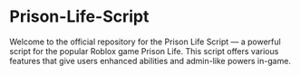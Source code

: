 # Prison-Life-Script
Welcome to the official repository for the Prison Life Script — a powerful script for the popular Roblox game Prison Life. This script offers various features that give users enhanced abilities and admin-like powers in-game.
